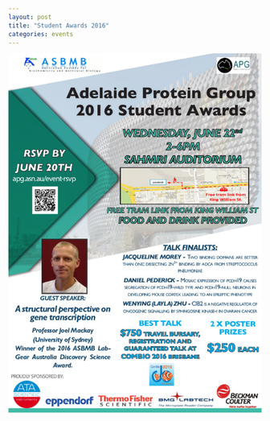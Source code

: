 ```yaml
---
layout: post
title: "Student Awards 2016"
categories: events
---
```


![](/assets/images/2016_sa.jpg)